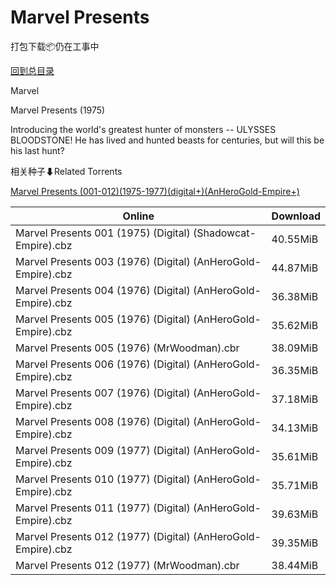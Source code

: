 # Marvel Presents

打包下载📦仍在工事中

[回到总目录](/Catalogs.md)

Marvel

Marvel Presents (1975)

Introducing the world's greatest hunter of monsters -- ULYSSES BLOODSTONE! He has lived and hunted beasts for centuries, but will this be his last hunt?





相关种子⬇Related Torrents

[Marvel Presents (001-012)(1975-1977)(digital+)(AnHeroGold-Empire+)](https://github.com/alicewish/markdown/blob/master/torrent/Marvel-Presents--001-012--1975-1977--digital---AnHeroGold-Empire.md)

Online | Download
--- | ---
Marvel Presents 001 (1975) (Digital) (Shadowcat-Empire).cbz | 40.55MiB
Marvel Presents 003 (1976) (Digital) (AnHeroGold-Empire).cbz | 44.87MiB
Marvel Presents 004 (1976) (Digital) (AnHeroGold-Empire).cbz | 36.38MiB
Marvel Presents 005 (1976) (Digital) (AnHeroGold-Empire).cbz | 35.62MiB
Marvel Presents 005 (1976) (MrWoodman).cbr | 38.09MiB
Marvel Presents 006 (1976) (Digital) (AnHeroGold-Empire).cbz | 36.35MiB
Marvel Presents 007 (1976) (Digital) (AnHeroGold-Empire).cbz | 37.18MiB
Marvel Presents 008 (1976) (Digital) (AnHeroGold-Empire).cbz | 34.13MiB
Marvel Presents 009 (1977) (Digital) (AnHeroGold-Empire).cbz | 35.61MiB
Marvel Presents 010 (1977) (Digital) (AnHeroGold-Empire).cbz | 35.71MiB
Marvel Presents 011 (1977) (Digital) (AnHeroGold-Empire).cbz | 39.63MiB
Marvel Presents 012 (1977) (Digital) (AnHeroGold-Empire).cbz | 39.35MiB
Marvel Presents 012 (1977) (MrWoodman).cbr | 38.44MiB